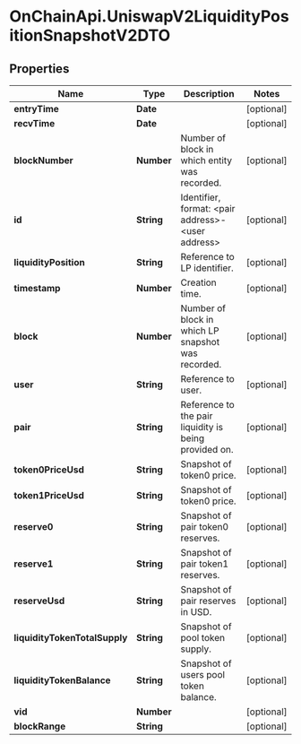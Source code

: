 # OnChainApi.UniswapV2LiquidityPositionSnapshotV2DTO

## Properties

Name | Type | Description | Notes
------------ | ------------- | ------------- | -------------
**entryTime** | **Date** |  | [optional] 
**recvTime** | **Date** |  | [optional] 
**blockNumber** | **Number** | Number of block in which entity was recorded. | [optional] 
**id** | **String** | Identifier, format: &lt;pair address&gt;-&lt;user address&gt; | [optional] 
**liquidityPosition** | **String** | Reference to LP identifier. | [optional] 
**timestamp** | **Number** | Creation time. | [optional] 
**block** | **Number** | Number of block in which LP snapshot was recorded. | [optional] 
**user** | **String** | Reference to user. | [optional] 
**pair** | **String** | Reference to the pair liquidity is being provided on. | [optional] 
**token0PriceUsd** | **String** | Snapshot of token0 price. | [optional] 
**token1PriceUsd** | **String** | Snapshot of token0 price. | [optional] 
**reserve0** | **String** | Snapshot of pair token0 reserves. | [optional] 
**reserve1** | **String** | Snapshot of pair token1 reserves. | [optional] 
**reserveUsd** | **String** | Snapshot of pair reserves in USD. | [optional] 
**liquidityTokenTotalSupply** | **String** | Snapshot of pool token supply. | [optional] 
**liquidityTokenBalance** | **String** | Snapshot of users pool token balance. | [optional] 
**vid** | **Number** |  | [optional] 
**blockRange** | **String** |  | [optional] 


